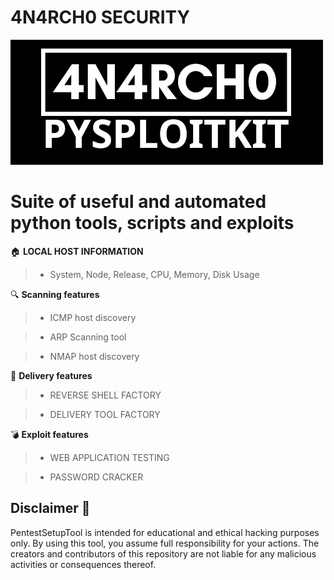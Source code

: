 # 4N4RCH0 SECURITY

![alt text](img/4n4rch0-pysploitkit-banner.png)

# Suite of useful and automated python tools, scripts and exploits

🏠 **LOCAL HOST INFORMATION**

> - System, Node, Release, CPU, Memory, Disk Usage

🔍 **Scanning features**

> - ICMP host discovery
 
> - ARP Scanning tool
 
> - NMAP host discovery

🚀 **Delivery features**

> - REVERSE SHELL FACTORY

> - DELIVERY TOOL FACTORY

💣 **Exploit features**

> - WEB APPLICATION TESTING

> - PASSWORD CRACKER

## Disclaimer 🚫

PentestSetupTool is intended for educational and ethical hacking purposes only. By using this tool, you assume full responsibility for your actions. The creators and contributors of this repository are not liable for any malicious activities or consequences thereof.

